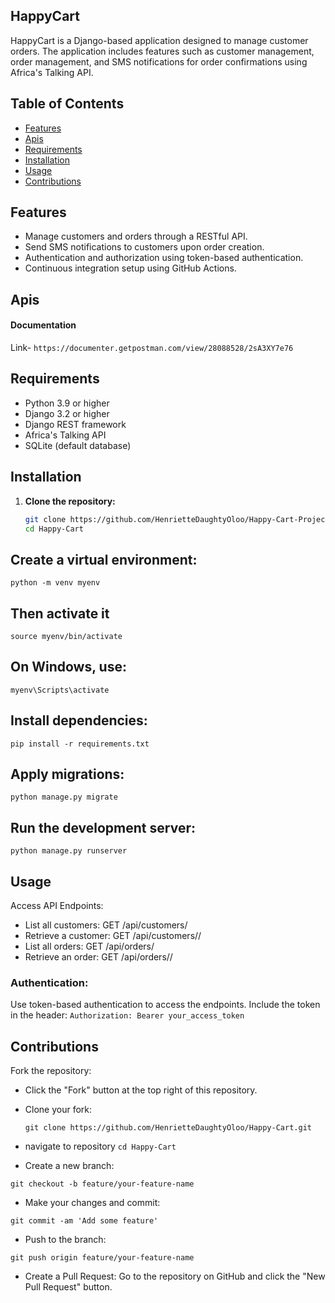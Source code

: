 ## HappyCart
 HappyCart is a Django-based application designed to manage customer orders. The application includes features such as customer management, order management, and SMS notifications for order confirmations using Africa's Talking API.

## Table of Contents
- [Features](#features)
- [Apis](#apis)
- [Requirements](#requirements)
- [Installation](#installation)
- [Usage](#usage)
- [Contributions](#contributions)


## Features
- Manage customers and orders through a RESTful API.
- Send SMS notifications to customers upon order creation.
- Authentication and authorization using token-based authentication.
- Continuous integration setup using GitHub Actions.

## Apis
#### Documentation
Link- `https://documenter.getpostman.com/view/28088528/2sA3XY7e76`


## Requirements
- Python 3.9 or higher
- Django 3.2 or higher
- Django REST framework
- Africa's Talking API
- SQLite (default database)

## Installation
1. **Clone the repository:**
   ```bash 
   git clone https://github.com/HenrietteDaughtyOloo/Happy-Cart-Project.git
   cd Happy-Cart


## Create a virtual environment:
 `python -m venv myenv`
 ## Then activate it
 `source myenv/bin/activate`

 
## On Windows, use:
`myenv\Scripts\activate`


## Install dependencies:
 `pip install -r requirements.txt `

## Apply migrations:
 `python manage.py migrate `

## Run the development server:

 `python manage.py runserver `

## Usage
Access API Endpoints:

- List all customers: GET /api/customers/
- Retrieve a customer: GET /api/customers/<id>/
- List all orders: GET /api/orders/
- Retrieve an order: GET /api/orders/<id>/

### Authentication:
Use token-based authentication to access the endpoints. Include the token in the header:
 `Authorization: Bearer your_access_token `

## Contributions
Fork the repository:
- Click the "Fork" button at the top right of this repository.

- Clone your fork:

  `git clone https://github.com/HenrietteDaughtyOloo/Happy-Cart.git`
- navigate to repository
    `cd Happy-Cart`
- Create a new branch:

 `git checkout -b feature/your-feature-name `

- Make your changes and commit:

 `git commit -am 'Add some feature' `
- Push to the branch:

 `git push origin feature/your-feature-name `
- Create a Pull Request:
Go to the repository on GitHub and click the "New Pull Request" button.